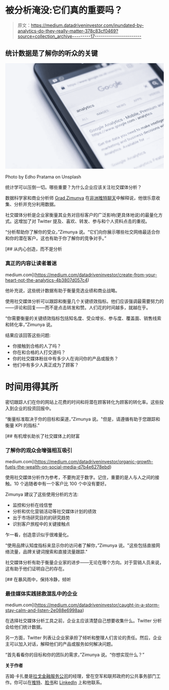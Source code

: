 # 被分析淹没:它们真的重要吗？

> 原文：<https://medium.datadriveninvestor.com/inundated-by-analytics-do-they-really-matter-378c83cf0469?source=collection_archive---------17----------------------->

## 统计数据是了解你的听众的关键

![](img/150100be65491839e93531405509639e.png)

Photo by Edho Pratama on Unsplash

统计学可以压倒一切。哪些重要？为什么企业应该关注社交媒体分析？

数据科学家和商业分析师 [Grad Zimunya](https://twitter.com/graduatezm) 在[非洲推特聊天](https://twitter.com/AfricaTweetChat)中解释说，他很乐意收集、分析并充分利用数据。

社交媒体分析是企业家衡量其业务对目标客户的广泛影响(更具体地说)的最量化方式。这增加了对 Twitter 提及、喜欢、转发、参与和个人资料点击的重视。

“分析帮助你了解你的受众，”Zimunya 说。“它们向你展示哪些社交网络最适合你和你的潜在客户。这也有助于你了解你的竞争对手。”

[](https://medium.com/datadriveninvestor/create-from-your-heart-not-the-analytics-4b3807d057c4) [## 从内心创造，而不是分析

### 真正的内容让读者着迷

medium.com](https://medium.com/datadriveninvestor/create-from-your-heart-not-the-analytics-4b3807d057c4) 

他补充说，这些统计数据有助于衡量竞选业绩和商业战略。

使用社交媒体分析可以跟踪和衡量几个关键绩效指标。他们应该强调最需要努力的——评论和回复——而不是点击转发和赞。人们花的时间越多，就越在乎。

“你需要衡量的关键绩效指标包括知名度、受众增长、参与度、覆盖面、销售线索和转化率，”Zimunya 说。

结果应该回答这些问题:

*   你接触到合格的人了吗？
*   你在和合格的人打交道吗？
*   你的社交媒体粉丝中有多少人在询问你的产品或服务？
*   他们中有多少人真正成为了顾客？

# **时间用得其所**

密切跟踪人们在你的网站上花费的时间和将潜在顾客转化为顾客的转化率。这些投入到企业的投资回报中。

“衡量标准取决于你的目标和渠道，”Zimunya 说。"但是，请遵循有助于您跟踪和衡量 KPI 的指标."

[](https://medium.com/datadriveninvestor/organic-growth-fuels-the-wealth-on-social-media-d7b4e6278ebd) [## 有机增长助长了社交媒体上的财富

### 了解你的观众会增强相互吸引

medium.com](https://medium.com/datadriveninvestor/organic-growth-fuels-the-wealth-on-social-media-d7b4e6278ebd) 

使用社交媒体分析作为参考，不要拘泥于数字。记住，重要的是人与人之间的接触。10 个追随者中有一个客户比 100 个中没有要好。

Zimunya 建议了这些使用分析的方法:

*   监控和分析在线信誉
*   分析和优化营销活动等社交媒体计划的绩效
*   出于市场研究目的的研究趋势
*   识别客户旅程中的关键接触点

乍一看，创造意识似乎很难量化。

“使用品牌认知度指标来显示你的访问者了解你，”Zimunya 说。"这些包括直接网络流量，品牌关键词搜索和直接流量跟踪."

社交媒体分析有助于衡量企业家的进步——无论在哪个方向。对于营销人员来说，这有助于他们证明自己的存在。

[](https://medium.com/datadriveninvestor/caught-in-a-storm-stay-calm-and-listen-2e088e6998aa) [## 在暴风雨中，保持冷静，倾听

### 最佳媒体实践拯救混乱中的企业

medium.com](https://medium.com/datadriveninvestor/caught-in-a-storm-stay-calm-and-listen-2e088e6998aa) 

在选择社交媒体分析工具之前，企业主应该清楚自己想要收集什么。Twitter 分析会给他们统计数据。

另一方面，Twitter 列表让企业家承担了倾听和整理人们言论的责任。然后，企业主可以加入对话，解释他们的产品或服务如何解决问题。

“首先看看你的目标和你的团队的需求，”Zimunya 说。“你想实现什么？”

**关于作者**

吉姆·卡扎曼是[拉戈金融服务公司](http://largofinancialservices.com/)的经理，曾在空军和联邦政府的公共事务部门工作。你可以在[推特](https://twitter.com/JKatzaman)、[脸书](https://www.facebook.com/jim.katzaman)和 [LinkedIn](https://www.linkedin.com/in/jim-katzaman-33641b21/) 上和他联系。